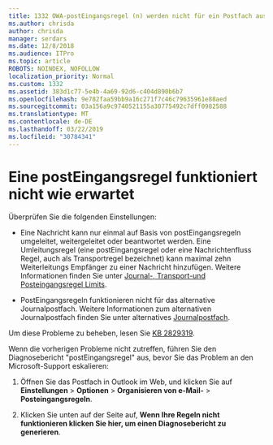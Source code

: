 ```yaml
---
title: 1332 OWA-postEingangsregel (n) werden nicht für ein Postfach ausgeführt
ms.author: chrisda
author: chrisda
manager: serdars
ms.date: 12/8/2018
ms.audience: ITPro
ms.topic: article
ROBOTS: NOINDEX, NOFOLLOW
localization_priority: Normal
ms.custom: 1332
ms.assetid: 383d1c77-5e4b-4a69-92d6-c404d890b6b7
ms.openlocfilehash: 9e782faa59bb9a16c271f7c46c79635961e88aed
ms.sourcegitcommit: 03a156a9c9740521155a30775492c7dff0982588
ms.translationtype: MT
ms.contentlocale: de-DE
ms.lasthandoff: 03/22/2019
ms.locfileid: "30784341"
---
```

# <a name="an-inbox-rule-doesnt-work-as-expected"></a>Eine postEingangsregel funktioniert nicht wie erwartet

Überprüfen Sie die folgenden Einstellungen:
  
- Eine Nachricht kann nur einmal auf Basis von postEingangsregeln umgeleitet, weitergeleitet oder beantwortet werden. Eine Umleitungsregel (eine postEingangsregel oder eine Nachrichtenfluss Regel, auch als Transportregel bezeichnet) kann maximal zehn Weiterleitungs Empfänger zu einer Nachricht hinzufügen. Weitere Informationen finden Sie unter [Journal-, Transport-und Posteingangsregel Limits](https://docs.microsoft.com/office365/servicedescriptions/exchange-online-service-description/exchange-online-limits).
    
- PostEingangsregeln funktionieren nicht für das alternative Journalpostfach. Weitere Informationen zum alternativen Journalpostfach finden Sie unter alternatives [Journalpostfach](https://docs.microsoft.com/Exchange/security-and-compliance/journaling/journaling#alternate-journaling-mailbox).
    
Um diese Probleme zu beheben, lesen Sie [KB 2829319](https://support.microsoft.com/kb/2829319).
  
Wenn die vorherigen Probleme nicht zutreffen, führen Sie den Diagnosebericht "postEingangsregel" aus, bevor Sie das Problem an den Microsoft-Support eskalieren:
  
1. Öffnen Sie das Postfach in Outlook im Web, und klicken Sie auf **Einstellungen** \> **Optionen** \> **Organisieren von e-Mail-** \> **Posteingangsregeln**.
    
2. Klicken Sie unten auf der Seite auf, **Wenn Ihre Regeln nicht funktionieren klicken Sie hier, um einen Diagnosebericht zu generieren**.
    

